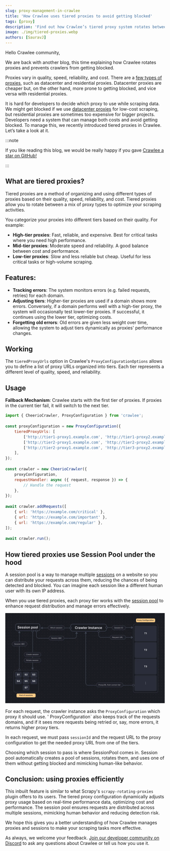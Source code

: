 ```yaml
---
slug: proxy-management-in-crawlee
title: 'How Crawlee uses tiered proxies to avoid getting blocked'
tags: [proxy]
description: 'Find out how Crawlee’s tiered proxy system rotates between different types of proxies to control web scraping costs and avoid getting blocked.'
image: ./img/tiered-proxies.webp
authors: [SauravJ]
---
```


Hello Crawlee community,

We are back with another blog, this time explaining how Crawlee rotates proxies and prevents crawlers from getting blocked.

Proxies vary in quality, speed, reliability, and cost. There are a [few types of proxies](https://blog.apify.com/types-of-proxies/), such as datacenter and residential proxies. Datacenter proxies are cheaper but, on the other hand, more prone to getting blocked, and vice versa with residential proxies.

It is hard for developers to decide which proxy to use while scraping data. We might get blocked if we use [datacenter proxies](https://blog.apify.com/datacenter-proxies-when-to-use-them-and-how-to-make-the-most-of-them/) for low-cost scraping, but residential proxies are sometimes too expensive for bigger projects. Developers need a system that can manage both costs and avoid getting blocked. To manage this, we recently introduced tiered proxies in Crawlee. Let’s take a look at it.

<!-- truncate -->

:::note

If you like reading this blog, we would be really happy if you gave [Crawlee a star on GitHub!](https://github.com/apify/crawlee/)

:::

## What are tiered proxies?

Tiered proxies are a method of organizing and using different types of proxies based on their quality, speed, reliability, and cost. Tiered proxies allow you to rotate between a mix of proxy types to optimize your scraping activities.

You categorize your proxies into different tiers based on their quality. For example:

-   **High-tier proxies**: Fast, reliable, and expensive. Best for critical tasks where you need high performance.
-   **Mid-tier proxies**: Moderate speed and reliability. A good balance between cost and performance.
-   **Low-tier proxies**: Slow and less reliable but cheap. Useful for less critical tasks or high-volume scraping.

## Features:

-   **Tracking errors**: The system monitors errors (e.g. failed requests, retries) for each domain.
-   **Adjusting tiers**: Higher-tier proxies are used if a domain shows more errors. Conversely, if a domain performs well with a high-tier proxy, the system will occasionally test lower-tier proxies. If successful, it continues using the lower tier, optimizing costs.
-   **Forgetting old errors**: Old errors are given less weight over time, allowing the system to adjust tiers dynamically as proxies' performance changes.

## Working

The `tieredProxyUrls` option in Crawlee's `ProxyConfigurationOptions` allows you to define a list of proxy URLs organized into tiers. Each tier represents a different level of quality, speed, and reliability.

## Usage

**Fallback Mechanism**: Crawlee starts with the first tier of proxies. If proxies in the current tier fail, it will switch to the next tier.


```js
import { CheerioCrawler, ProxyConfiguration } from 'crawlee';

const proxyConfiguration = new ProxyConfiguration({
    tieredProxyUrls: [
        ['http://tier1-proxy1.example.com', 'http://tier1-proxy2.example.com'],
        ['http://tier2-proxy1.example.com', 'http://tier2-proxy2.example.com'],
        ['http://tier2-proxy1.example.com', 'http://tier3-proxy2.example.com'],
    ],
});

const crawler = new CheerioCrawler({
    proxyConfiguration,
    requestHandler: async ({ request, response }) => {
        // Handle the request
    },
});

await crawler.addRequests([
    { url: 'https://example.com/critical' },
    { url: 'https://example.com/important' },
    { url: 'https://example.com/regular' },
]);

await crawler.run();
```

## How tiered proxies use Session Pool under the hood

A session pool is a way to manage multiple [sessions](https://crawlee.dev/api/core/class/Session) on a website so you can distribute your requests across them, reducing the chances of being detected and blocked. You can imagine each session like a different human user with its own IP address.

When you use tiered proxies, each proxy tier works with the [session pool](https://crawlee.dev/api/core/class/SessionPool) to enhance request distribution and manage errors effectively.

![Diagram explaining how tiered proxies use Session Pool under the hood](./img/session-pool-working.webp)

For each request, the crawler instance asks the `ProxyConfiguration` which proxy it should use. ' ProxyConfiguration` also keeps track of the requests domains, and if it sees more requests being retried or, say, more errors, it returns higher proxy tiers.

In each request, we must pass `sessionId` and the request URL to the proxy configuration to get the needed proxy URL from one of the tiers.

Choosing which session to pass is where SessionPool comes in. Session pool automatically creates a pool of sessions, rotates them, and uses one of them without getting blocked and mimicking human-like behavior.

## Conclusion: using proxies efficiently

This inbuilt feature is similar to what Scrapy's `scrapy-rotating-proxies` plugin offers to its users. The tiered proxy configuration dynamically adjusts proxy usage based on real-time performance data, optimizing cost and performance. The session pool ensures requests are distributed across multiple sessions, mimicking human behavior and reducing detection risk.

We hope this gives you a better understanding of how Crawlee manages proxies and sessions to make your scraping tasks more effective.

As always, we welcome your feedback. [Join our developer community on Discord](https://apify.com/discord) to ask any questions about Crawlee or tell us how you use it.
